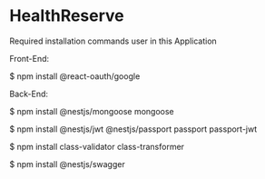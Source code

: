 # HealthReserve

Required installation commands user in this Application

Front-End:

$ npm install @react-oauth/google


Back-End:

$ npm install @nestjs/mongoose mongoose

$ npm install @nestjs/jwt @nestjs/passport passport passport-jwt

$ npm install class-validator class-transformer

$ npm install @nestjs/swagger


